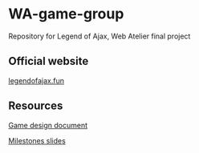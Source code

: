 # WA-game-group
Repository for Legend of Ajax, Web Atelier final project

## Official website

[legendofajax.fun](https://legendofajax.fun)

## Resources

[Game design document](https://docs.google.com/document/d/1o-foFETXKbwM9E_wdpiyqWEL3Dz24hhskt_AqfoLJKU/edit?usp=sharing)

[Milestones slides](https://docs.google.com/presentation/d/1bjb4oSuYbQodm62XOgVv1tcolbe34xpZI4Cf5l7b1Mg/edit?usp=sharing)
